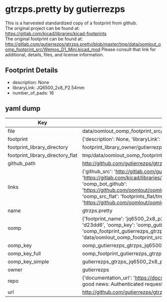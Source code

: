 # gtrzps.pretty by gutierrezps  
This is a harvested standardized copy of a footprint from github.  
The original project can be found at:  
https://gitlab.com/kicad/libraries/kicad-footprints  
The original footprint can be found at:
http://gitlab.com/gutierrezps/gtrzps.pretty/blob/master/tmp/data/oomlout_oomp_footprint_src/Wemos_D1_Mini.kicad_mod
Please consult that link for additional, details, files, and license information.  
## Footprint Details
* description: None  
* libraryLink: JQ6500_2x8_P2.54mm  
* number_of_pads: 16  
## yaml dump  
| Key | Value |  
| --- | --- |  
| file | data/oomlout_oomp_footprint_src/gtrzps.pretty/JQ6500_2x8_P2.54mm.kicad_mod |  
| footprint | {'description': None, 'libraryLink': 'JQ6500_2x8_P2.54mm', 'number_of_pads': 16} |  
| footprint_library_directory | footprint_library_owner/gutierrezps_gtrzps.pretty |  
| footprint_library_directory_flat | tmp/data/oomlout_oomp_footprint_src/footprints_flat/gutierrezps_gtrzps_jq6500_2x8_p2_54mm/working |  
| github_path | http://github.com/gutierrezps/gtrzps.pretty/blob/master/tmp/data/oomlout_oomp_footprint_src/JQ6500_2x8_P2.54mm.kicad_mod |  
| links | {'github_src': 'http://gitlab.com/gutierrezps/gtrzps.pretty/blob/master/tmp/data/oomlout_oomp_footprint_src/Wemos_D1_Mini.kicad_mod', 'github_src_repo': 'https://gitlab.com/kicad/libraries/kicad-footprints', 'oomp_bot': 'tmp/data/oomlout_oomp_footprint_src/footprints/gutierrezps_gtrzps_jq6500_2x8_p2_54mm/working', 'oomp_bot_github': 'https://github.com/oomlout/oomlout_oomp_footprint_bot/tree/main/tmp/data/oomlout_oomp_footprint_src/footprints/gutierrezps_gtrzps_jq6500_2x8_p2_54mm/working', 'oomp_src_flat': 'footprints_flat/tmp/data/oomlout_oomp_footprint_src/footprints_flat/gutierrezps_gtrzps_jq6500_2x8_p2_54mm/working', 'oomp_src_flat_github': 'https://github.com/oomlout/oomlout_oomp_footprint_src/tree/main/tmp/data/oomlout_oomp_footprint_src/footprints_flat/gutierrezps_gtrzps_jq6500_2x8_p2_54mm/working'} |  
| name | gtrzps.pretty |  
| oomp | {'footprint_name': 'jq6500_2x8_p2_54mm', 'library_name': 'gtrzps', 'md5': 'd23dd61044a0ddbc2db69d78dcaa73a0', 'md5_10': 'd23dd61044', 'md5_5': 'd23dd', 'md5_6': 'd23dd6', 'oomp_key': 'oomp_gutierrezps_gtrzps_jq6500_2x8_p2_54mm', 'oomp_key_extra': 'oomp_footprint_gutierrezps_gtrzps_jq6500_2x8_p2_54mm', 'oomp_key_full': 'oomp_footprint_gutierrezps_gtrzps_jq6500_2x8_p2_54mm_d23dd6', 'oomp_key_simple': 'gutierrezps_gtrzps_jq6500_2x8_p2_54mm', 'original_filename': 'data/oomlout_oomp_footprint_src/gtrzps.pretty/JQ6500_2x8_P2.54mm.kicad_mod', 'owner_name': 'gutierrezps'} |  
| oomp_key | oomp_gutierrezps_gtrzps_jq6500_2x8_p2_54mm |  
| oomp_key_full | oomp_footprint_gutierrezps_gtrzps_jq6500_2x8_p2_54mm |  
| oomp_key_simple | gutierrezps_gtrzps_jq6500_2x8_p2_54mm |  
| owner | gutierrezps |  
| repo | {'documentation_url': 'https://docs.github.com/rest/overview/resources-in-the-rest-api#rate-limiting', 'message': "API rate limit exceeded for 84.66.142.224. (But here's the good news: Authenticated requests get a higher rate limit. Check out the documentation for more details.)"} |  
| url | http://github.com/gutierrezps/gtrzps.pretty |  

